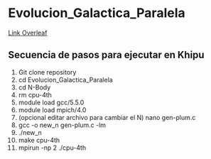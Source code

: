 # Evolucion_Galactica_Paralela

[Link Overleaf](https://www.overleaf.com/9284392586hypdznkwnfhp)

## Secuencia de pasos para ejecutar en Khipu
1. Git clone repository
2. cd Evolucion_Galactica_Paralela
3. cd N-Body
4. rm cpu-4th
5. module load gcc/5.5.0
6. module load mpich/4.0
7. (opcional editar archivo para cambiar el N) nano gen-plum.c
8. gcc -o new_n gen-plum.c -lm
9. ./new_n
10. make cpu-4th
11. mpirun -np 2 ./cpu-4th